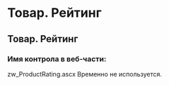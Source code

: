 ﻿---
description: 2.4.7
---
# Товар. Рейтинг
## Товар. Рейтинг
### Имя контрола в веб-части: 
zw_ProductRating.ascx
Временно не используется.
